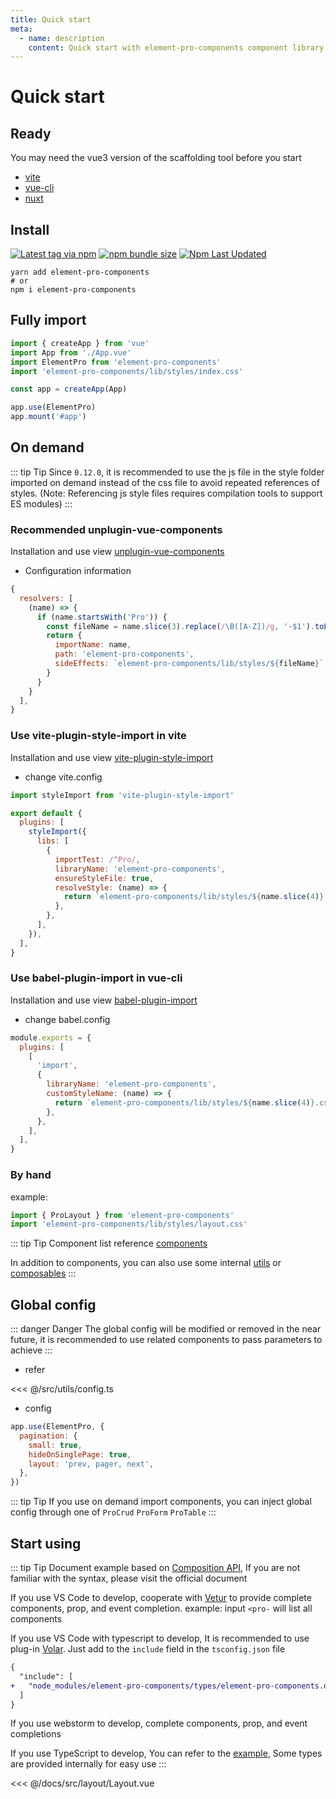 ```yaml
---
title: Quick start
meta:
  - name: description
    content: Quick start with element-pro-components component library
---
```


# Quick start

## Ready

You may need the vue3 version of the scaffolding tool before you start

- [vite](https://vitejs.dev/)
- [vue-cli](https://cli.vuejs.org/zh/)
- [nuxt](https://zh.nuxtjs.org/)

## Install

[![Latest tag via npm](https://img.shields.io/npm/v/element-pro-components.svg?style=flat-square&logo=npm)](https://npmjs.com/package/element-pro-components)
[![npm bundle size](https://img.shields.io/bundlephobia/min/element-pro-components?label=size&logo=npm&style=flat-square)](https://npmjs.com/package/element-pro-components)
[![Npm Last Updated](https://img.shields.io/badge/dynamic/json.svg?style=flat-square&logo=npm&label=last%20release&url=http%3A%2F%2Fregistry.npmjs.org%2Felement-pro-components&query=$.time.modified)](https://www.npmjs.com/package/element-pro-components)

```
yarn add element-pro-components
# or
npm i element-pro-components
```

## Fully import

```js
import { createApp } from 'vue'
import App from './App.vue'
import ElementPro from 'element-pro-components'
import 'element-pro-components/lib/styles/index.css'

const app = createApp(App)

app.use(ElementPro)
app.mount('#app')
```

## On demand

::: tip Tip
Since `0.12.0`, it is recommended to use the js file in the style folder imported on demand instead of the css file to avoid repeated references of styles. (Note: Referencing js style files requires compilation tools to support ES modules)
:::

### Recommended unplugin-vue-components

Installation and use view [unplugin-vue-components](https://www.npmjs.com/package/unplugin-vue-components)

- Configuration information

```js
{
  resolvers: [
    (name) => {
      if (name.startsWith('Pro')) {
        const fileName = name.slice(3).replace(/\B([A-Z])/g, '-$1').toLocaleLowerCase()
        return {
          importName: name,
          path: 'element-pro-components',
          sideEffects: `element-pro-components/lib/styles/${fileName}`
        }
      }
    }
  ],
}
```

### Use vite-plugin-style-import in vite

Installation and use view [vite-plugin-style-import](https://github.com/anncwb/vite-plugin-style-import)

- change vite.config

```js
import styleImport from 'vite-plugin-style-import'

export default {
  plugins: [
    styleImport({
      libs: [
        {
          importTest: /^Pro/,
          libraryName: 'element-pro-components',
          ensureStyleFile: true,
          resolveStyle: (name) => {
            return `element-pro-components/lib/styles/${name.slice(4)}.css`
          },
        },
      ],
    }),
  ],
}
```

### Use babel-plugin-import in vue-cli

Installation and use view [babel-plugin-import](https://github.com/ant-design/babel-plugin-import)

- change babel.config

```js
module.exports = {
  plugins: [
    [
      'import',
      {
        libraryName: 'element-pro-components',
        customStyleName: (name) => {
          return `element-pro-components/lib/styles/${name.slice(4)}.css`
        },
      },
    ],
  ],
}
```

### By hand

example:

```js
import { ProLayout } from 'element-pro-components'
import 'element-pro-components/lib/styles/layout.css'
```

::: tip Tip
Component list reference [components](https://github.com/tolking/element-pro-components/blob/master/src/index.ts)

In addition to components, you can also use some internal [utils](https://github.com/tolking/element-pro-components/blob/master/src/utils/) or [composables](https://github.com/tolking/element-pro-components/blob/master/src/composables/)
:::

## Global config

::: danger Danger
The global config will be modified or removed in the near future, it is recommended to use related components to pass parameters to achieve
:::

- refer

<<< @/src/utils/config.ts

- config

```js
app.use(ElementPro, {
  pagination: {
    small: true,
    hideOnSinglePage: true,
    layout: 'prev, pager, next',
  },
})
```

::: tip Tip
If you use on demand import components, you can inject global config through one of `ProCrud` `ProForm` `ProTable`
:::

## Start using

::: tip Tip
Document example based on [Composition API](https://v3.vuejs.org/guide/composition-api-introduction.html), If you are not familiar with the syntax, please visit the official document

If you use VS Code to develop, cooperate with [Vetur](https://marketplace.visualstudio.com/items?itemName=octref.vetur) to provide complete components, prop, and event completion. example: input `<pro-` will list all components

If you use VS Code with typescript to develop, It is recommended to use plug-in [Volar](https://marketplace.visualstudio.com/items?itemName=johnsoncodehk.volar). Just add to the `include` field in the `tsconfig.json` file

```diff
{
  "include": [
+   "node_modules/element-pro-components/types/element-pro-components.d.ts"
  ]
}
```

If you use webstorm to develop, complete components, prop, and event completions

If you use TypeScript to develop, You can refer to the [example](https://github.com/tolking/element-pro-components/tree/master/docs/src/views/), Some types are provided internally for easy use
:::

<<< @/docs/src/layout/Layout.vue
